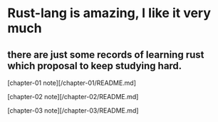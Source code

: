 # Rust-lang is amazing, I like it very much

## there are just some records of learning rust which proposal to keep studying hard.

[chapter-01 note][/chapter-01/README.md]

[chapter-02 note][/chapter-02/README.md]

[chapter-03 note][/chapter-03/README.md]
